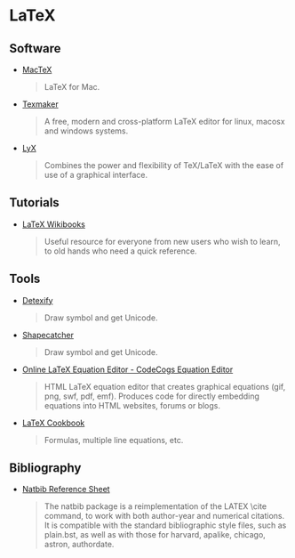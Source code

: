 LaTeX
========

Software
--------

- [MacTeX](http://www.tug.org/mactex/)
     >LaTeX for Mac.

- [Texmaker](http://www.xm1math.net/texmaker/)
     >A free, modern and cross-platform LaTeX editor for linux, macosx and windows systems.

- [LyX](http://www.lyx.org/)
     >Combines the power and flexibility of TeX/LaTeX with the ease of use of a graphical interface.


Tutorials
-------

- [LaTeX Wikibooks](http://en.wikibooks.org/wiki/LaTeX)

     >Useful resource for everyone from new users who wish to learn, to old hands who need a quick reference.


Tools
--------

- [Detexify](http://detexify.kirelabs.org/classify.html)
     >Draw symbol and get Unicode.

- [Shapecatcher](http://shapecatcher.com/index.html)
     >Draw symbol and get Unicode.

- [Online LaTeX Equation Editor - CodeCogs Equation Editor](http://latex.codecogs.com/editor.php)
     >HTML LaTeX equation editor that creates graphical equations (gif, png, swf, pdf, emf). Produces code for directly embedding equations into HTML websites, forums or blogs.

- [LaTeX Cookbook](http://www.personal.ceu.hu/tex/cookbook.html)
     >Formulas, multiple line equations, etc.


Bibliography
--------------

- [Natbib Reference Sheet](http://merkel.zoneo.net/Latex/natbib.php)

     >The natbib package is a reimplementation of the LATEX \cite command, to work with both author-year and numerical citations. It is compatible with the standard bibliographic style files, such as plain.bst, as well as with those for harvard, apalike, chicago, astron, authordate.
